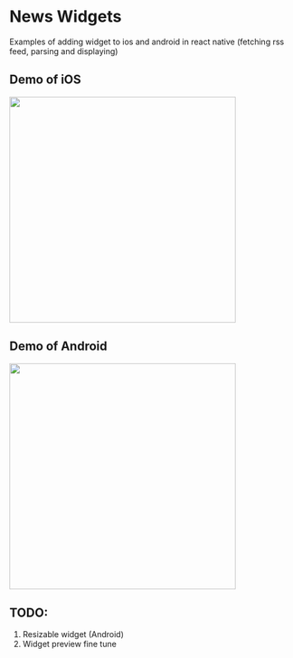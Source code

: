 # News Widgets 

Examples of adding widget to ios and android in react native (fetching rss feed, parsing and displaying)

## Demo of iOS
<img src="https://github.com/kyofight/react-native-news-widget/blob/master/assets/ios_widget_demo.gif?raw=true" width="400" />

## Demo of Android
<img src="https://github.com/kyofight/react-native-news-widget/blob/master/assets/android_widget_demo.gif?raw=true" width="400" />

## TODO:
1. Resizable widget (Android)
2. Widget preview fine tune
